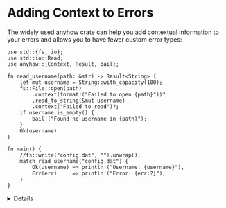 # Adding Context to Errors

The widely used [anyhow](https://docs.rs/anyhow/) crate can help you add
contextual information to your errors and allows you to have fewer
custom error types:

```rust,editable,compile_fail
use std::{fs, io};
use std::io::Read;
use anyhow::{Context, Result, bail};

fn read_username(path: &str) -> Result<String> {
    let mut username = String::with_capacity(100);
    fs::File::open(path)
        .context(format!("Failed to open {path}"))?
        .read_to_string(&mut username)
        .context("Failed to read")?;
    if username.is_empty() {
        bail!("Found no username in {path}");
    }
    Ok(username)
}

fn main() {
    //fs::write("config.dat", "").unwrap();
    match read_username("config.dat") {
        Ok(username) => println!("Username: {username}"),
        Err(err)     => println!("Error: {err:?}"),
    }
}
```

<details>

* `anyhow::Result<V>` is a type alias for `Result<V, anyhow::Error>`.
* `anyhow::Error` is essentially a wrapper around `Box<dyn Error>`. As such it's again generally not
  a good choice for the public API of a library, but is widely used in applications.
* Actual error type inside of it can be extracted for examination if necessary.
* Functionality provided by `anyhow::Result<T>` may be familiar to Go developers, as it provides
  similar usage patterns and ergonomics to `(T, error)` from Go.

</details>
